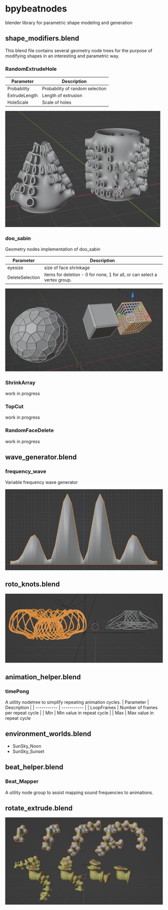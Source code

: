 # bpybeatnodes
blender library for parametric shape modeling and generation

## shape_modifiers.blend

This blend file contains several geometry node trees for the purpose of modifying shapes in an interesting and parametric way. 

### RandomExtrudeHole

| Parameter | Description |
| ----------- | ----------- |
| Probability | Probability of random selection |
| ExtrudeLength | Length of extrusion |
| HoleScale | Scale of holes |

![RandomExtrudeHole](images/random_extrude_hole.png)

### doo_sabin

Geometry nodes implementation of doo_sabin

| Parameter | Description |
| ----------- | ----------- |
| eyesize | size of face shrinkage |
| DeleteSelection | items for deletion - 0 for none, 1 for all, or can select a vertex group. |

![RandomExtrudeHole](images/doo_sabin.png)


### ShrinkArray

work in progress

### TopCut

work in progress

### RandomFaceDelete

work in progress

## wave_generator.blend

### frequency_wave
Variable frequency wave generator

![frequency_wave](images/frequency_wave.png)

## roto_knots.blend

![roto_knots](images/roto_knots.png)


## animation_helper.blend

### timePong
A utility nodetree to simplify repeating animation cycles. 
| Parameter | Description |
| ----------- | ----------- |
| LoopFrames | Number of frames per repeat cycle |
| Min   | Min value in repeat cycle |
| Max | Max value in repeat cycle


## environment_worlds.blend

- SunSky_Noon
- SunSky_Sunset

## beat_helper.blend

### Beat_Mapper
A utility node group to assist mapping sound frequencies to animations. 


## rotate_extrude.blend

![RandomExtrudeHole](images/rotate_extrude.png)

